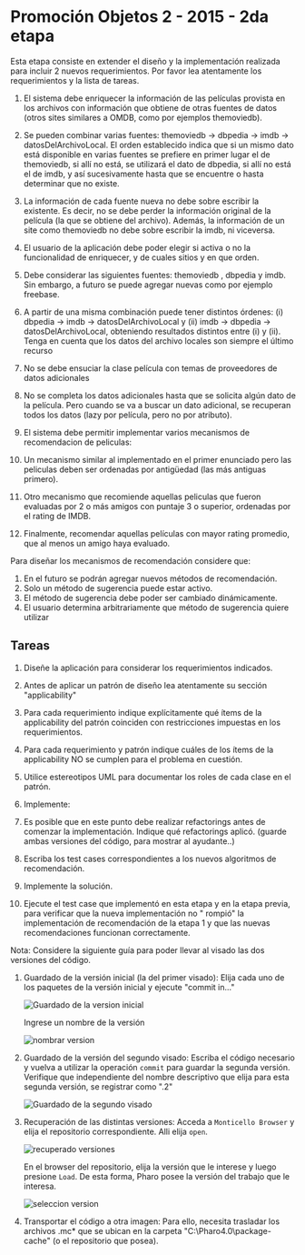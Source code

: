 Promoción Objetos 2 - 2015 - 2da etapa
======================================

Esta etapa consiste en extender el diseño y la implementación realizada para
incluir 2 nuevos requerimientos. Por favor lea atentamente los requerimientos y
la lista de tareas.

1. El sistema debe enriquecer la información de las películas provista en los
   archivos con información que obtiene de otras fuentes de datos (otros sites
   similares a OMDB, como por ejemplos themoviedb).

  1. Se pueden combinar varias fuentes: themoviedb -> dbpedia -> imdb ->
     datosDelArchivoLocal. El orden establecido indica que si un mismo dato
     está disponible en varias fuentes se prefiere en primer lugar el de
     themoviedb, si allí no está, se utilizará el dato de dbpedia, si allí no
     está el de imdb, y así sucesivamente hasta que se encuentre o hasta
     determinar que no existe.

  2. La información de cada fuente nueva no debe sobre escribir la existente.
     Es decir, no se debe perder la información original de la película (la que
     se obtiene del archivo). Además, la información de un site como themoviedb
     no debe sobre escribir la imdb, ni viceversa.

  3. El usuario de la aplicación debe poder elegir si activa o no la
     funcionalidad de enriquecer, y de cuales sitios y en que orden.

  4. Debe considerar las siguientes fuentes: themoviedb , dbpedia y imdb. Sin
     embargo, a futuro se puede agregar nuevas como por ejemplo freebase.

  5. A partir de una misma combinación puede tener distintos órdenes: (i)
     dbpedia -> imdb -> datosDelArchivoLocal y (ii) imdb -> dbpedia ->
     datosDelArchivoLocal, obteniendo resultados distintos entre (i) y (ii).
     Tenga en cuenta que los datos del archivo locales son siempre el último
     recurso

  6. No se debe ensuciar la clase película con temas de proveedores de datos
     adicionales

  7. No se completa los datos adicionales hasta que se solicita algún dato de
     la película. Pero cuando se va a buscar un dato adicional, se recuperan
     todos los datos (lazy por película, pero no por atributo).

2. El sistema debe permitir implementar varios mecanismos de recomendacion de peliculas:

  1. Un mecanismo similar al implementado en el primer enunciado pero las
     peliculas deben ser ordenadas por antigüedad (las más antiguas primero).

  2. Otro mecanismo que recomiende aquellas peliculas que fueron evaluadas por
     2 o más amigos con puntaje 3 o superior, ordenadas por el rating de IMDB.

  3. Finalmente, recomendar aquellas películas con mayor rating promedio, que
     al menos un amigo haya evaluado.

Para diseñar los mecanismos de recomendación considere que:

  1. En el futuro se podrán agregar nuevos métodos de recomendación.
  2. Solo un método de sugerencia puede estar activo.
  3. El método de sugerencia debe poder ser cambiado dinámicamente.
  4. El usuario determina arbitrariamente que método de sugerencia quiere utilizar

Tareas
------

1. Diseñe la aplicación para considerar los requerimientos indicados.

  1. Antes de aplicar un patrón de diseño lea atentamente su sección
     "applicability"
  2. Para cada requerimiento indique explícitamente qué ítems de la
     applicability del patrón coinciden con restricciones impuestas en los
     requerimientos.
  3. Para cada requerimiento y patrón indique cuáles de los ítems de la
     applicability NO se cumplen para el problema en cuestión.
  4. Utilice estereotipos UML para documentar los roles de cada clase en el
     patrón.

2. Implemente:

  1. Es posible que en este punto debe realizar refactorings antes de comenzar
     la implementación. Indique qué refactorings aplicó. (guarde ambas
     versiones del código, para mostrar al ayudante..)
  2. Escriba los test cases correspondientes a los nuevos algoritmos de
     recomendación.
  3. Implemente la solución.
  4. Ejecute el test case que implementó en esta etapa y en la etapa previa,
     para verificar que la nueva implementación no " rompió" la implementación
     de recomendación de la etapa 1 y que las nuevas recomendaciones funcionan
     correctamente.

Nota: Considere la siguiente guía para poder llevar al visado las dos versiones
del código.

1. Guardado de la versión inicial (la del primer visado): Elija cada uno de los
   paquetes de la versión inicial y ejecute "commit in..."

   ![Guardado de la version inicial](img/promocion/guardado_inicial.png)

   Ingrese un nombre de la versión

   ![nombrar version](img/promocion/nombrar_version.png)

2. Guardado de la versión del segundo visado: Escriba el código necesario y
   vuelva a utilizar la operación `commit` para guardar la segunda versión.
   Verifique que independiente del nombre descriptivo que elija para esta
   segunda versión, se registrar como ".2"

   ![Guardado de la segundo visado](img/promocion/guardado_segundo_visado.png)

3. Recuperación de las distintas versiones: Acceda a `Monticello Browser` y
   elija el repositorio correspondiente. Alli elija `open`.

   ![recuperado versiones](img/promocion/recuperado_versiones.png)

   En el browser del repositorio, elija la versión que le interese y luego
   presione `Load`. De esta forma, Pharo posee la versión del trabajo que le
   interesa.

   ![seleccion version](img/promocion/seleccion_version.png)

4. Transportar el código a otra imagen: Para ello, necesita trasladar los
   archivos .mc\* que se ubican en la carpeta "C:\Pharo4.0\package- cache" (o el
   repositorio que posea).
